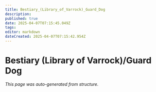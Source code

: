 ```yaml
---
title: Bestiary_(Library_of_Varrock)_Guard_Dog
description: 
published: true
date: 2025-04-07T07:15:45.049Z
tags: 
editor: markdown
dateCreated: 2025-04-07T07:15:42.954Z
---
```


# Bestiary (Library of Varrock)/Guard Dog

*This page was auto-generated from structure.*